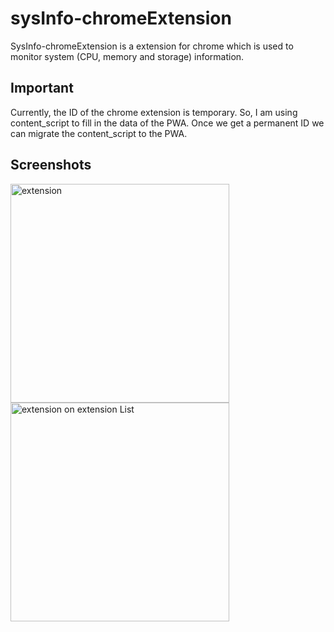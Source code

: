 # sysInfo-chromeExtension

SysInfo-chromeExtension is a extension for chrome which is used to monitor system (CPU, memory and storage) information.

## Important

Currently, the ID of the chrome extension is temporary. So, I am using content_script to fill in the data of the PWA. Once we get a permanent ID we can migrate the content_script to the PWA.

## Screenshots

<img alt="extension" src="https://github.com/iamanishroy/sysInfo-chromeExtension/blob/main/screenshots/extension.JPG" width=350px />
<img alt="extension on extension List" src="https://github.com/iamanishroy/sysInfo-chromeExtension/blob/main/screenshots/extListing.JPG" width=350px />
